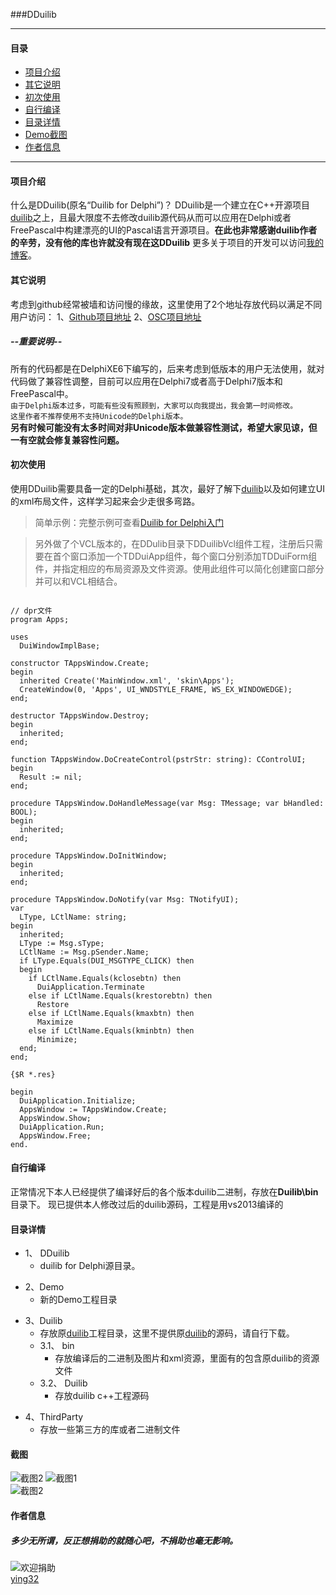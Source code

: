 ###DDuilib
*** 
#### **目录**
* [项目介绍](#项目介绍)
* [其它说明](#其它说明)
* [初次使用](#初次使用)
* [自行编译](#自行编译)
* [目录详情](#目录详情)
* [Demo截图](#截图)
* [作者信息](#作者信息)

***
#### **项目介绍** 

什么是DDuilib(原名“Duilib for Delphi”)？ DDuilib是一个建立在C++开源项目[duilib](https://github.com/duilib/duilib)之上，且最大限度不去修改duilib源代码从而可以应用在Delphi或者FreePascal中构建漂亮的UI的Pascal语言开源项目。**在此也非常感谢duilib作者的辛劳，没有他的库也许就没有现在这DDuilib** 更多关于项目的开发可以访问[我的博客](http://blog.csdn.net/zyjying520/article/details/49976667)。


#### **其它说明** 

考虑到github经常被墙和访问慢的缘故，这里使用了2个地址存放代码以满足不同用户访问：
1、[Github项目地址](https://github.com/ying32/duilib-for-Delphi/) 
2、[OSC项目地址](http://git.oschina.net/ying32/Duilib-for-Delphi)
 
##### **--重要说明--** 
所有的代码都是在DelphiXE6下编写的，后来考虑到低版本的用户无法使用，就对代码做了兼容性调整，目前可以应用在Delphi7或者高于Delphi7版本和FreePascal中。  
`由于Delphi版本过多，可能有些没有照顾到，大家可以向我提出，我会第一时间修改。`  
`这里作者不推荐使用不支持Unicode的Delphi版本。`  
**另有时候可能没有太多时间对非Unicode版本做兼容性测试，希望大家见谅，但一有空就会修复兼容性问题。**


#### **初次使用**  
使用DDuilib需要具备一定的Delphi基础，其次，最好了解下[duilib](https://github.com/duilib/duilib)以及如何建立UI的xml布局文件，这样学习起来会少走很多弯路。

> 简单示例：完整示例可查看[Duilib for Delphi入门](http://blog.csdn.net/zyjying520/article/details/50184759)   

> 另外做了个VCL版本的，在DDulib目录下DDuilibVcl组件工程，注册后只需要在首个窗口添加一个TDDuiApp组件，每个窗口分别添加TDDuiForm组件，并指定相应的布局资源及文件资源。使用此组件可以简化创建窗口部分并可以和VCL相结合。
  
```delphi

// dpr文件
program Apps;

uses
  DuiWindowImplBase;

constructor TAppsWindow.Create;
begin
  inherited Create('MainWindow.xml', 'skin\Apps');
  CreateWindow(0, 'Apps', UI_WNDSTYLE_FRAME, WS_EX_WINDOWEDGE);
end;

destructor TAppsWindow.Destroy;
begin
  inherited;
end;

function TAppsWindow.DoCreateControl(pstrStr: string): CControlUI;
begin
  Result := nil;
end;

procedure TAppsWindow.DoHandleMessage(var Msg: TMessage; var bHandled: BOOL);
begin
  inherited;
end;

procedure TAppsWindow.DoInitWindow;
begin
  inherited;
end;

procedure TAppsWindow.DoNotify(var Msg: TNotifyUI);
var
  LType, LCtlName: string;
begin
  inherited;
  LType := Msg.sType;
  LCtlName := Msg.pSender.Name;
  if LType.Equals(DUI_MSGTYPE_CLICK) then
  begin
    if LCtlName.Equals(kclosebtn) then
      DuiApplication.Terminate
    else if LCtlName.Equals(krestorebtn) then
      Restore
    else if LCtlName.Equals(kmaxbtn) then
      Maximize
    else if LCtlName.Equals(kminbtn) then
      Minimize;
  end;
end;

{$R *.res}

begin
  DuiApplication.Initialize;
  AppsWindow := TAppsWindow.Create;
  AppsWindow.Show;
  DuiApplication.Run;
  AppsWindow.Free;
end.

``` 

#### **自行编译** 
正常情况下本人已经提供了编译好后的各个版本duilib二进制，存放在**Duilib\bin**目录下。
现已提供本人修改过后的duilib源码，工程是用vs2013编译的

#### **目录详情** 
> 
* 1、 DDuilib
   * duilib for Delphi源目录。
>
* 2、Demo
   * 新的Demo工程目录
 >  
* 3、Duilib
   * 存放原[duilib](https://github.com/duilib/duilib)工程目录，这里不提供原[duilib](https://github.com/duilib/duilib)的源码，请自行下载。
   * 3.1、 bin
      * 存放编译后的二进制及图片和xml资源，里面有的包含原duilib的资源文件  
   * 3.2、 Duilib
      * 存放duilib c++工程源码
>	  
* 4、ThirdParty
   * 存放一些第三方的库或者二进制文件


#### **截图**

![截图2](https://raw.githubusercontent.com/ying32/duilib-for-Delphi/master/screenshot3.png) 
![截图1](https://raw.githubusercontent.com/ying32/duilib-for-Delphi/master/screenshot1.png)  
![截图2](https://raw.githubusercontent.com/ying32/duilib-for-Delphi/master/screenshot2.png)  


#### **作者信息** 
##### 多少无所谓，反正想捐助的就随心吧，不捐助也毫无影响。  

![欢迎捐助](https://github.com/ying32/duilib-for-Delphi/raw/TestDelphi/20160816094242.jpg)  
[ying32](mailto:1444386932@qq.com) 

